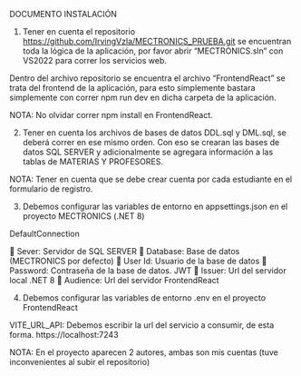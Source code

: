 DOCUMENTO INSTALACIÓN
1.	Tener en cuenta el repositorio https://github.com/IrvingVzla/MECTRONICS_PRUEBA.git se encuentran toda la lógica de la aplicación, por favor abrir “MECTRONICS.sln” con VS2022 para correr los servicios web.

Dentro del archivo repositorio se encuentra el archivo “FrontendReact” se trata del frontend de la aplicación, para esto simplemente bastara simplemente con correr npm run dev en dicha carpeta de la aplicación. 

NOTA: No olvidar correr npm install en FrontendReact.

2.	Tener en cuenta los archivos de bases de datos DDL.sql y DML.sql, se deberá correr en ese mismo orden. Con eso se crearan las bases de datos SQL SERVER y adicionalmente se agregara información a las tablas de MATERIAS Y PROFESORES.

NOTA: Tener en cuenta que se debe crear cuenta por cada estudiante en el formulario de registro.

3.	Debemos configurar las variables de entorno en appsettings.json en el proyecto MECTRONICS (.NET 8)

DefaultConnection

	Sever: Servidor de SQL SERVER
	Database: Base de datos (MECTRONICS por defecto)
	User Id: Usuario de la base de datos
	Password: Contraseña de la base de datos.
JWT
	Issuer: Url del servidor local .NET 8
	Audience: Url del servidor FrontendReact

4.	Debemos configurar las variables de entorno .env en el proyecto FrontendReact

VITE_URL_API: Debemos escribir la url del servicio a consumir, de esta forma.
https://localhost:7243

NOTA: En el proyecto aparecen 2 autores, ambas son mis cuentas (tuve inconvenientes al subir el repositorio)

 
